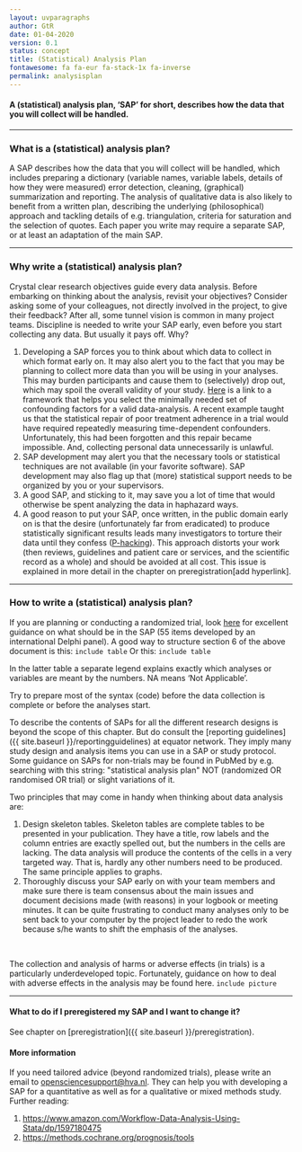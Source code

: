 ```yaml
---
layout: uvparagraphs
author: GtR
date: 01-04-2020
version: 0.1
status: concept
title: (Statistical) Analysis Plan
fontawesome: fa fa-eur fa-stack-1x fa-inverse
permalink: analysisplan
---
```


#### A (statistical) analysis plan, ‘SAP’ for short, describes how the data that you will collect will be handled.

---

### What is a (statistical) analysis plan?
A SAP describes how the data that you will collect will be handled, which includes preparing a dictionary (variable names, variable labels, details of how they were measured) error detection, cleaning, (graphical) summarization and reporting. The analysis of qualitative data is also likely to benefit from a written plan, describing the underlying (philosophical) approach and tackling details of e.g. triangulation, criteria for saturation and the selection of quotes. Each paper you write may require a separate SAP, or at least an adaptation of the main SAP.

---

### Why write a (statistical) analysis plan?
Crystal clear research objectives guide every data analysis. Before embarking on thinking about the analysis, revisit your objectives? Consider asking some of your colleagues, not directly involved in the project, to give their feedback? After all, some tunnel vision is common in many project teams. Discipline is needed to write your SAP early, even before you start collecting any data. But usually it pays off. Why?
1. Developing a SAP forces you to think about which data to collect in which format early on. It may also alert you to the fact that you may be planning to collect more data than you will be using in your analyses. This may burden participants and cause them to (selectively) drop out, which may spoil the overall validity of your study. [Here](http://www.dagitty.net/) is a link to a framework that helps you select the minimally needed set of confounding factors for a valid data-analysis. A recent example taught us that the statistical repair of poor treatment adherence in a trial would have required repeatedly measuring time-dependent confounders. Unfortunately, this had been forgotten and this repair became impossible. And, collecting personal data unnecessarily is unlawful.
2. SAP development may alert you that the necessary tools or statistical techniques are not available (in your favorite software). SAP development may also flag up that (more) statistical support needs to be organized by you or your supervisors.
3. A good SAP, and sticking to it, may save you a lot of time that would otherwise be spent analyzing the data in haphazard ways.
4. A good reason to put your SAP, once written, in the public domain early on is that the desire (unfortunately far from eradicated) to produce statistically significant results leads many investigators to torture their data until they confess ([P-hacking](https://www.ncbi.nlm.nih.gov/pmc/articles/PMC5122713/)). This approach distorts your work (then reviews, guidelines and patient care or services, and the scientific record as a whole) and should be avoided at all cost. This issue is explained in more detail in the chapter on preregistration[add hyperlink].

---

### How to write a (statistical) analysis plan?
If you are planning or conducting a randomized trial, look [here](https://cdn.jamanetwork.com/ama/content_public/journal/jama/936638/jsc170004t1.png?Expires=2147483647&Signature=Srd2JaU0SRQ1mcKE7Cwq1Mk3fR1CsNiTLBCgNX-e8bxmqkmsmzsHzB4Y4G3t0t9H-o5LW64ZF~HcY6Q9isLQ87ZQzkliRhkJaosbPRdMLQcs7k0QNC24QeZqex0x0IFP5vBjkH9ScQmgLr29QsxTwPQIXeL-DGZzsqftf--21~wA0Q53nTrYRfzexZ1xDMIyJDlx2cmmpmBh-ISka9S-OfKRGvijBr-qoQRe3tqqUp3~Q571AHJ61~ixP3OffwOJlQ43OMzC4bdeUnHUa7Ct66WQgSba62zLoIDWWMDt9Y00i396339jA0d4s2vFL6pPC1TkSi9orRoO957eBEvXRg__&Key-Pair-Id=APKAIE5G5CRDK6RD3PGA) for excellent guidance on what should be in the SAP (55 items developed by an international Delphi panel). A good way to structure section 6 of the above document is this:
`include table`
Or this:
`include table`

In the latter table a separate legend explains exactly which analyses or variables are meant by the numbers. NA means ‘Not Applicable’. 
<br>

Try to prepare most of the syntax (code) before the data collection is complete or before the analyses start. 

To describe the contents of SAPs for all the different research designs is beyond the scope of this chapter. But do consult the [reporting guidelines]({{ site.baseurl }}/reportingguidelines) at equator network. They imply many study design and analysis items you can use in a SAP or study protocol. Some guidance on SAPs for non-trials may be found in PubMed by e.g. searching with this string: "statistical analysis plan" NOT (randomized OR randomised OR trial) or slight variations of it.
<br>

Two principles that may come in handy when thinking about data analysis are:
1. Design skeleton tables. Skeleton tables are complete tables to be presented in your publication. They have a title, row labels and the column entries are exactly spelled out, but the numbers in the cells are lacking. The data analysis will produce the contents of the cells in a very targeted way. That is, hardly any other numbers need to be produced. The same principle applies to graphs.
2.	Thoroughly discuss your SAP early on with your team members and make sure there is team consensus about the main issues and document decisions made (with reasons) in your logbook or meeting minutes. It can be quite frustrating to conduct many analyses only to be sent back to your computer by the project leader to redo the work because s/he wants to shift the emphasis of the analyses.
<br>

The collection and analysis of harms or adverse effects (in trials) is a particularly underdeveloped topic. Fortunately, guidance on how to deal with adverse effects in the analysis may be found here. 
`include picture`

---

#### What to do if I preregistered my SAP and I want to change it?
See chapter on [preregistration]({{ site.baseurl }}/preregistration).

#### More information
If you need tailored advice (beyond randomized trials), please write an email to opensciencesupport@hva.nl. They can help you with developing a SAP for a quantitative as well as for a qualitative or mixed methods study. Further reading:
1.	https://www.amazon.com/Workflow-Data-Analysis-Using-Stata/dp/1597180475
2.	https://methods.cochrane.org/prognosis/tools




